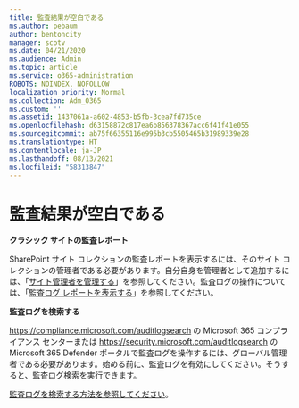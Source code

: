 ```yaml
---
title: 監査結果が空白である
ms.author: pebaum
author: bentoncity
manager: scotv
ms.date: 04/21/2020
ms.audience: Admin
ms.topic: article
ms.service: o365-administration
ROBOTS: NOINDEX, NOFOLLOW
localization_priority: Normal
ms.collection: Adm_O365
ms.custom: ''
ms.assetid: 1437061a-a602-4853-b5fb-3cea7fd735ce
ms.openlocfilehash: d63158872c817ea6b856378367acc6f41f41e055
ms.sourcegitcommit: ab75f66355116e995b3cb5505465b31989339e28
ms.translationtype: HT
ms.contentlocale: ja-JP
ms.lasthandoff: 08/13/2021
ms.locfileid: "58313847"
---
```

# <a name="auditing-results-are-blank"></a>監査結果が空白である

**クラシック サイトの監査レポート**
  
SharePoint サイト コレクションの監査レポートを表示するには、そのサイト コレクションの管理者である必要があります。自分自身を管理者として追加するには、「[サイト管理者を管理する](https://docs.microsoft.com/sharepoint/manage-site-collection-administrators)」を参照してください。監査ログの操作については、「[監査ログ レポートを表示する](https://support.microsoft.com/office/view-audit-log-reports-b37c5869-1b47-4a82-a30d-ea20070fe527)」を参照してください。
  
**監査ログを検索する**
  
<https://compliance.microsoft.com/auditlogsearch> の Microsoft 365 コンプライアンス センターまたは <https://security.microsoft.com/auditlogsearch> のMicrosoft 365 Defender ポータルで監査ログを操作するには、グローバル管理者である必要があります。始める前に、監査ログを有効にしてください。そうすると、監査ログ検索を実行できます。
  
[監査ログを検索する方法を参照してください](https://docs.microsoft.com/microsoft-365/compliance/search-the-audit-log-in-security-and-compliance#search-the-audit-log)。
